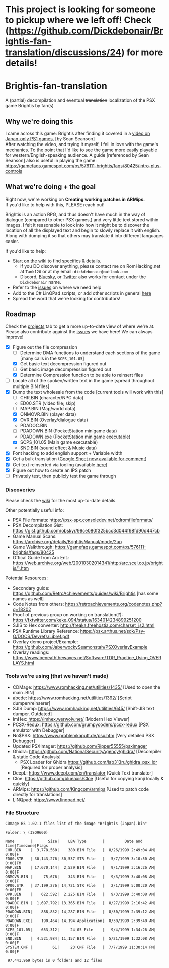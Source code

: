 # This project is looking for someone to pickup where we left off! Check (https://github.com/Dickdebonair/Brightis-fan-translation/discussions/24) for more details!
# Brightis-fan-translation

A (partial) decompilation and eventual ~~translation~~ localization of the PSX game Brightis by fan(s)

## Why we're doing this

I came across this game: Brightis after finding it covered in a [video on Japan-only PS1 games.](https://youtu.be/RgxZ9lyp2WE?si=m2LKTEifSTgfvFeX&t=3310) [by Sean Seanson]  
After watching the video, and trying it myself, I fell in love with the game's mechanics. To the point that I'd like to see the game more easily playable for western/English-speaking audience.
A guide [referenced by Sean Seanson] also is useful in playing the game: <https://gamefaqs.gamespot.com/ps/576111-brightis/faqs/80425/intro-plus-controls>

## What we're doing + the goal

Right now, we're working on __Creating working patches in ARMips.__  
If you'd like to help with this, PLEASE reach out!

Brightis is an action RPG, and thus doesn't have much in the way of dialogue (compared to other PSX games,) and very little text stored within images. 
I felt it reasonable to look into how it might be to discover the location of all the displayed text and begin to slowly replace it with english. Along with dumping it so that others may translate it into different languages easier.

If you'd like to help:

- [Start on the wiki](https://github.com/Dickdebonair/Brightis-fan-translation/wiki) to find specifics & details.
  - If you DO discover anything, please contact me on RomHacking.net at `Tank120` or at my email: `dickdebonair@outlook.com`
  - Discord, [Bluesky](https://bsky.app/profile/dickdebonair.bsky.social), or [Twitter](https://x.com/DickDebonair) also works for contact under the `Dickdebonair` name.
- Refer to the [issues](https://github.com/Dickdebonair/Brightis-fan-translation/issues) on where we need help
- Add to the C# LinQPad scripts, or add other scripts in general [here](https://github.com/Dickdebonair/Brightis-fan-translation/tree/b0f5f9c64f3daa9e228da4018acaea6a5dbf9e49/Created%20Tools%20%26%20Other%20Scripts)
- Spread the word that we're looking for contributors!

## Roadmap

Check the [projects](https://github.com/users/Dickdebonair/projects/1) tab to get a more up-to-date view of where we're at.
Please also contribute against the [issues](https://github.com/Dickdebonair/Brightis-fan-translation/issues) we have here! We can always improve!

- [x] Figure out the file compression
  - [ ] Determine DMA functions to understand each sections of the game [many calls in the `SCPS_101.05`]
  - [x] Get basic text decompression figured out  
  - [ ] Get basic image decompression figured out  
  - [x] Determine Compression function to be able to reinsert files
- [ ] Locate all of the spoken/written text in the game [spread throughout multiple BIN files]
- [x] Dump the text wholesale from the code [current tools will work with this]
  - [ ] CHR.BIN (character/NPC data)
  - ED00.STR (video file; skip)
  - [ ] MAP.BIN (Map/world data)
  - [x] ONMOVR.BIN (player data)
  - [x] OVR.BIN (Overlay/dialogue data)
  - PDADOC.BIN
  - [ ] PDADOWN.BIN (PocketStation minigame data)
  - PDADOWN.exe (PocketStation minigame executable)
  - [x] SCPS_101.05 (Main game executable)
  - SND.BIN (sound effect & Music data)
- [x] Font hacking to add english support + Variable width
- [x] Get a bulk translation ([Google Sheet now available for comment](https://docs.google.com/spreadsheets/d/16ST1GpUGnfzQkkyA7Y5LqPaeRHxq0L23jmVaQDX_wBU/edit?usp=sharing))
- [x] Get text reinserted via tooling (available [here](https://github.com/Dickdebonair/Brightis-fan-translation/tree/98668d8c698e1eebb4aff8be89713b9074a3f07a/Created%20Tools%20%26%20Other%20Scripts))
- [x] Figure out how to create an IPS patch
- [ ] Privately test, then publicly test the game through

### Discoveries

Please check the [wiki](https://github.com/Dickdebonair/Brightis-fan-translation/wiki) for the most up-to-date details.

Other potentially useful info:

- PSX File formats: <https://psx-spx.consoledev.net/cdromfileformats/>
- PSX Decompilation Gist: <https://gist.github.com/obskyr/99ce080f325bcc3d044f98fd90d447cb>
- Game Manual Scans: <https://archive.org/details/BrightisManual/mode/2up>
- Game Walkthrough: <https://gamefaqs.gamespot.com/ps/576111-brightis/faqs/80425>
- Offical Guide from Arc Ent.: <https://web.archive.org/web/20010302014341/http:/arc.scei.co.jp/brightis/1.htm>

Potential Resources:

- Secondary guide: <https://github.com/RetroAchievements/guides/wiki/Brightis> [has some names as well]
- Code Notes from others: <https://retroachievements.org/codenotes.php?g=18202>
- Proof of previous group on working on translation(?): <https://fxtwitter.com/keke_094/status/1634014234899251200>
- SJIS to Hex converter: <http://freaka.freehostia.com/charset_js2.html>
- PSX Runtime Library Reference: <https://psx.arthus.net/sdk/Psy-Q/DOCS/Devrefs/Libref.pdf>
- Overlay demo project/Example: <https://github.com/JaberwockySeamonstah/PSXOverlayExample>
- Overlay readings: <https://www.beneaththewaves.net/Software/TDR_Practice_Using_OVERLAYS.html>

### Tools we're using (that we haven't made)

- CDMage: <https://www.romhacking.net/utilities/1435/> [Used to open the main .BIN]
- abcde: <https://www.romhacking.net/utilities/1392/> [Script dumper/reinserer]
- SJIS Dump: <https://www.romhacking.net/utilities/645/> [Shift-JIS text dumper. Outdated]
- ImHex: <https://imhex.werwolv.net/> [Modern Hex Viewer]
- PCSX-Redux: <https://github.com/grumpycoders/pcsx-redux> [PSX emulator with Debugger]
- No$PSX: <https://www.problemkaputt.de/psx.htm> [Very detailed PSX Debugger]
- Updated PSXImager: <https://github.com/Ripper55555/psximager>
- Ghidra: <https://github.com/NationalSecurityAgency/ghidra/> [Decompiler & static Code Analysis]
  - PSX Loader for Ghidra <https://github.com/lab313ru/ghidra_psx_ldr> [Required for proper analysis]
- DeepL: <https://www.deepl.com/en/translator> [Quick Text translator]
- Cloe: <https://github.com/blueaxis/Cloe> [Useful for copying kanji locally & quickly]
- ARMips: <https://github.com/Kingcom/armips> [Used to patch code directly for translations]
- LINQpad: <https://www.linqpad.net/>

### File Structure

```text
CDmage B5 1.02.1 files list of the image "Brightis (Japan).bin"

Folder: \ (ISO9660)

Name       |       Size|    LBA|Type       |         Date and time|Timezone|Flags
CHR.BIN    |  3,778,560|    380|BIN File   |  8/26/1999 2:49:04 AM|    0:00|F
ED00.STR   | 30,143,276| 30,537|STR File   |   5/7/1999 3:10:50 AM|    0:00|FM
MAP.BIN    | 17,670,144|  2,529|BIN File   |   9/1/1999 3:16:26 AM|    0:00|F
ONMOVR.BIN |     75,676|    343|BIN File   |   9/3/1999 3:40:08 AM|    0:00|F
OP00.STR   | 37,199,276| 14,721|STR File   |   2/1/1999 5:00:20 AM|    0:00|FM
OVR.BIN    |    622,592|  2,225|BIN File   |   9/3/1999 3:40:08 AM|    0:00|F
PDADOC.BIN |  1,697,792| 13,365|BIN File   |  8/27/1999 2:16:42 AM|    0:00|F
PDADOWN.BIN|    888,832| 14,287|BIN File   |  8/30/1999 2:39:12 AM|    0:00|F
PDADOWN.EXE|    190,464| 14,194|Application|  8/30/1999 2:39:40 AM|    0:00|F
SCPS_101.05|    653,312|     24|05 File    |   9/4/1999 1:34:26 AM|    0:00|F
SND.BIN    |  4,521,984| 11,157|BIN File   |  5/21/1999 1:32:08 AM|    0:00|F
SYSTEM.CNF |         61|     23|CNF File   |  7/7/1999 11:30:14 PM|    0:00|F

 97,441,969 bytes in 0 folders and 12 files
 ```
